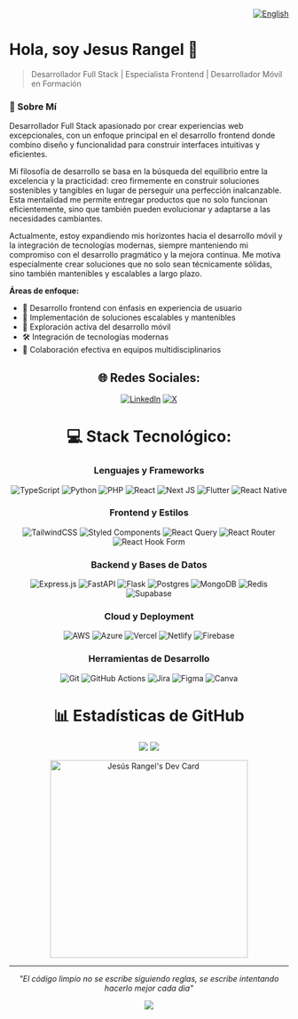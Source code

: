 
<div align="right">
  
[![English](https://img.shields.io/badge/Language-English-blue?style=for-the-badge&logo=markdown)](./README_EN.md)

</div>

# Hola, soy Jesus Rangel 👋

> Desarrollador Full Stack | Especialista Frontend | Desarrollador Móvil en Formación

### 💫 Sobre Mí

Desarrollador Full Stack apasionado por crear experiencias web excepcionales, con un enfoque principal en el desarrollo frontend donde combino diseño y funcionalidad para construir interfaces intuitivas y eficientes. 

Mi filosofía de desarrollo se basa en la búsqueda del equilibrio entre la excelencia y la practicidad: creo firmemente en construir soluciones sostenibles y tangibles en lugar de perseguir una perfección inalcanzable. Esta mentalidad me permite entregar productos que no solo funcionan eficientemente, sino que también pueden evolucionar y adaptarse a las necesidades cambiantes.

Actualmente, estoy expandiendo mis horizontes hacia el desarrollo móvil y la integración de tecnologías modernas, siempre manteniendo mi compromiso con el desarrollo pragmático y la mejora continua. Me motiva especialmente crear soluciones que no solo sean técnicamente sólidas, sino también mantenibles y escalables a largo plazo.

**Áreas de enfoque:**
- 🎯 Desarrollo frontend con énfasis en experiencia de usuario
- 🔄 Implementación de soluciones escalables y mantenibles
- 📱 Exploración activa del desarrollo móvil
- 🛠️ Integración de tecnologías modernas
- 🤝 Colaboración efectiva en equipos multidisciplinarios
  
<div align="center">

## 🌐 Redes Sociales:
[![LinkedIn](https://img.shields.io/badge/LinkedIn-%230077B5.svg?logo=linkedin&logoColor=white)](https://linkedin.com/in/jerangel1) 
[![X](https://img.shields.io/badge/X-black.svg?logo=X&logoColor=white)](https://x.com/jerangel1)

# 💻 Stack Tecnológico:

### Lenguajes y Frameworks
![TypeScript](https://img.shields.io/badge/typescript-%23007ACC.svg?style=flat&logo=typescript&logoColor=white)
![Python](https://img.shields.io/badge/python-3670A0?style=flat&logo=python&logoColor=ffdd54)
![PHP](https://img.shields.io/badge/php-%23777BB4.svg?style=flat&logo=php&logoColor=white)
![React](https://img.shields.io/badge/react-%2320232a.svg?style=flat&logo=react&logoColor=%2361DAFB)
![Next JS](https://img.shields.io/badge/Next-black?style=flat&logo=next.js&logoColor=white)
![Flutter](https://img.shields.io/badge/Flutter-%2302569B.svg?style=flat&logo=Flutter&logoColor=white)
![React Native](https://img.shields.io/badge/react_native-%2320232a.svg?style=flat&logo=react&logoColor=%2361DAFB)

### Frontend y Estilos
![TailwindCSS](https://img.shields.io/badge/tailwindcss-%2338B2AC.svg?style=flat&logo=tailwind-css&logoColor=white)
![Styled Components](https://img.shields.io/badge/styled--components-DB7093?style=flat&logo=styled-components&logoColor=white)
![React Query](https://img.shields.io/badge/-React%20Query-FF4154?style=flat&logo=react%20query&logoColor=white)
![React Router](https://img.shields.io/badge/React_Router-CA4245?style=flat&logo=react-router&logoColor=white)
![React Hook Form](https://img.shields.io/badge/React%20Hook%20Form-%23EC5990.svg?style=flat&logo=reacthookform&logoColor=white)

### Backend y Bases de Datos
![Express.js](https://img.shields.io/badge/express.js-%23404d59.svg?style=flat&logo=express&logoColor=%2361DAFB)
![FastAPI](https://img.shields.io/badge/FastAPI-005571?style=flat&logo=fastapi)
![Flask](https://img.shields.io/badge/flask-%23000.svg?style=flat&logo=flask&logoColor=white)
![Postgres](https://img.shields.io/badge/postgres-%23316192.svg?style=flat&logo=postgresql&logoColor=white)
![MongoDB](https://img.shields.io/badge/MongoDB-%234ea94b.svg?style=flat&logo=mongodb&logoColor=white)
![Redis](https://img.shields.io/badge/redis-%23DD0031.svg?style=flat&logo=redis&logoColor=white)
![Supabase](https://img.shields.io/badge/Supabase-3ECF8E?style=flat&logo=supabase&logoColor=white)

### Cloud y Deployment
![AWS](https://img.shields.io/badge/AWS-%23FF9900.svg?style=flat&logo=amazon-aws&logoColor=white)
![Azure](https://img.shields.io/badge/azure-%230072C6.svg?style=flat&logo=microsoftazure&logoColor=white)
![Vercel](https://img.shields.io/badge/vercel-%23000000.svg?style=flat&logo=vercel&logoColor=white)
![Netlify](https://img.shields.io/badge/netlify-%23000000.svg?style=flat&logo=netlify&logoColor=#00C7B7)
![Firebase](https://img.shields.io/badge/firebase-%23039BE5.svg?style=flat&logo=firebase)

### Herramientas de Desarrollo
![Git](https://img.shields.io/badge/git-%23F05033.svg?style=flat&logo=git&logoColor=white)
![GitHub Actions](https://img.shields.io/badge/github%20actions-%232671E5.svg?style=flat&logo=githubactions&logoColor=white)
![Jira](https://img.shields.io/badge/jira-%230A0FFF.svg?style=flat&logo=jira&logoColor=white)
![Figma](https://img.shields.io/badge/figma-%23F24E1E.svg?style=flat&logo=figma&logoColor=white)
![Canva](https://img.shields.io/badge/Canva-%2300C4CC.svg?style=flat&logo=Canva&logoColor=white)
</div>

<div align="center">

# 📊 Estadísticas de GitHub
![](https://github-readme-stats.vercel.app/api?username=jerangel1&theme=dark&hide_border=false&include_all_commits=true&count_private=true)
![](https://github-readme-streak-stats.herokuapp.com/?user=jerangel1&theme=dark&hide_border=false)

<a href="https://app.daily.dev/jerangel1"><img src="https://api.daily.dev/devcards/v2/FjFMiklfsV9KDnkYSmhNP.png?r=zur&type=default" width="356" alt="Jesús Rangel's Dev Card"/></a>

---

<i>"El código limpio no se escribe siguiendo reglas, se escribe intentando hacerlo mejor cada dia" </i>

[![](https://visitcount.itsvg.in/api?id=jerangel1&icon=0&color=1)](https://visitcount.itsvg.in)

</div>
